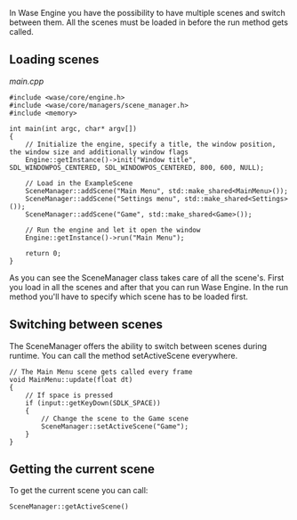 In Wase Engine you have the possibility to have multiple scenes and switch between them. All the scenes must be loaded in before the run method gets called.

## Loading scenes
*main.cpp*
```
#include <wase/core/engine.h>
#include <wase/core/managers/scene_manager.h>
#include <memory>

int main(int argc, char* argv[])
{
    // Initialize the engine, specify a title, the window position, the window size and additionally window flags 
    Engine::getInstance()->init("Window title", SDL_WINDOWPOS_CENTERED, SDL_WINDOWPOS_CENTERED, 800, 600, NULL);
    
    // Load in the ExampleScene
    SceneManager::addScene("Main Menu", std::make_shared<MainMenu>());
    SceneManager::addScene("Settings menu", std::make_shared<Settings>());
    SceneManager::addScene("Game", std::make_shared<Game>());
    
    // Run the engine and let it open the window
    Engine::getInstance()->run("Main Menu");

    return 0;
}
```

As you can see the SceneManager class takes care of all the scene's. First you load in all the scenes and after that you can run Wase Engine. In the run method you'll have to specify which scene has to be loaded first.

## Switching between scenes
The SceneManager offers the ability to switch  between scenes during runtime. You can call the method setActiveScene everywhere.
```
// The Main Menu scene gets called every frame
void MainMenu::update(float dt)
{
    // If space is pressed
	if (input::getKeyDown(SDLK_SPACE))
	{
	    // Change the scene to the Game scene
		SceneManager::setActiveScene("Game");
	}
}
```

## Getting the current scene
To get the current scene you can call:
```
SceneManager::getActiveScene()
```
